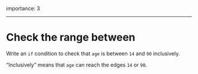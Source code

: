 importance: 3

---

# Check the range between

Write an `if` condition to check that `age` is between `14` and `90` inclusively.

“Inclusively” means that `age` can reach the edges `14` or `90`.
